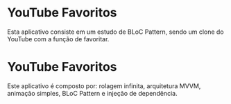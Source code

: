 # YouTube Favoritos

Esta aplicativo consiste em um estudo de BLoC Pattern, sendo um clone do YouTube com a função de favoritar.


# YouTube Favoritos

Este aplicativo é composto por: rolagem infinita, arquitetura MVVM, animação simples, BLoC Pattern e injeção de dependência.
